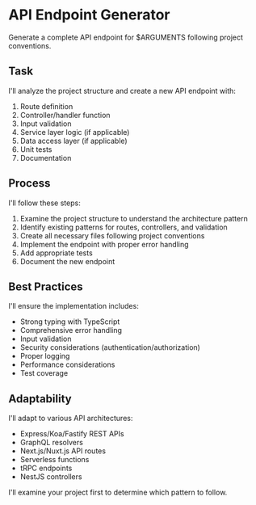 # API Endpoint Generator

Generate a complete API endpoint for $ARGUMENTS following project conventions.

## Task

I'll analyze the project structure and create a new API endpoint with:

1. Route definition
2. Controller/handler function
3. Input validation
4. Service layer logic (if applicable)
5. Data access layer (if applicable)
6. Unit tests
7. Documentation

## Process

I'll follow these steps:

1. Examine the project structure to understand the architecture pattern
2. Identify existing patterns for routes, controllers, and validation
3. Create all necessary files following project conventions
4. Implement the endpoint with proper error handling
5. Add appropriate tests
6. Document the new endpoint

## Best Practices

I'll ensure the implementation includes:

- Strong typing with TypeScript
- Comprehensive error handling
- Input validation
- Security considerations (authentication/authorization)
- Proper logging
- Performance considerations
- Test coverage

## Adaptability

I'll adapt to various API architectures:

- Express/Koa/Fastify REST APIs
- GraphQL resolvers
- Next.js/Nuxt.js API routes
- Serverless functions
- tRPC endpoints
- NestJS controllers

I'll examine your project first to determine which pattern to follow.
